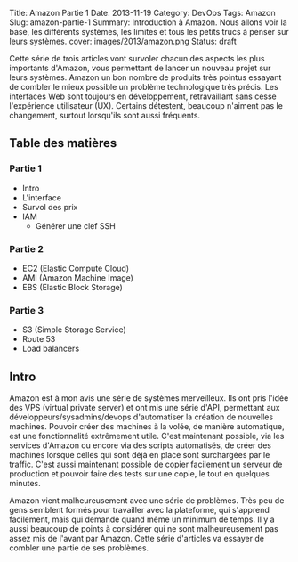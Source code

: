 Title: Amazon Partie 1
Date: 2013-11-19
Category: DevOps
Tags: Amazon
Slug: amazon-partie-1
Summary: Introduction à Amazon. Nous allons voir la base, les différents systèmes, les limites et tous les petits trucs à penser sur leurs systèmes.
cover: images/2013/amazon.png
Status: draft

Cette série de trois articles vont survoler chacun des aspects les plus importants d'Amazon, vous permettant de lancer un nouveau projet sur leurs systèmes. Amazon un bon nombre de produits très pointus essayant de combler le mieux possible un problème technologique très précis. Les interfaces Web sont toujours en développement, retravaillant sans cesse l'expérience utilisateur (UX). Certains détestent, beaucoup n'aiment pas le changement, surtout lorsqu'ils sont aussi fréquents.

## Table des matières

### Partie 1
  - Intro
  - L'interface
  - Survol des prix
  - IAM
    - Générer une clef SSH

### Partie 2
  - EC2 (Elastic Compute Cloud)
  - AMI (Amazon Machine Image)
  - EBS (Elastic Block Storage)

### Partie 3
  - S3 (Simple Storage Service)
  - Route 53
  - Load balancers

## Intro

Amazon est à mon avis une série de systèmes merveilleux. Ils ont pris l'idée des VPS (virtual private server) et ont mis une série d'API, permettant aux développeurs/sysadmins/devops d'automatiser la création de nouvelles machines. Pouvoir créer des machines à la volée, de manière automatique, est une fonctionnalité extrêmement utile. C'est maintenant possible, via les services d'Amazon ou encore via des scripts automatisés, de créer des machines lorsque celles qui sont déjà en place sont surchargées par le traffic. C'est aussi maintenant possible de copier facilement un serveur de production et pouvoir faire des tests sur une copie, le tout en quelques minutes. 

Amazon vient malheureusement avec une série de problèmes. Très peu de gens semblent formés pour travailler avec la plateforme, qui s'apprend facilement, mais qui demande quand même un minimum de temps. Il y a aussi beaucoup de points à considérer qui ne sont malheureusement pas assez mis de l'avant par Amazon. Cette série d'articles va essayer de combler une partie de ses problèmes.

